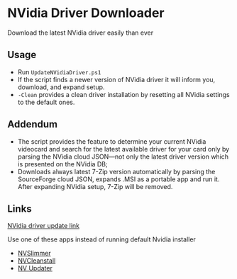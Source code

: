 # NVidia Driver Downloader

Download the latest NVidia driver easily than ever

## Usage

* Run `UpdateNVidiaDriver.ps1`
* If the script finds a newer version of NVidia driver it will inform you, download, and expand setup.
* `-Clean` provides a clean driver installation by resetting all NVidia settings to the default ones.

## Addendum

* The script provides the feature to determine your current NVidia videocard and search for the latest available driver for your card only by parsing the NVidia cloud JSON—not only the latest driver version which is presented on the NVidia DB;
* Downloads always latest 7-Zip version automatically by parsing the SourceForge cloud JSON, expands .MSI as a portable app and run it. After expanding NVidia setup, 7-Zip will be removed.

## Links

[NVidia driver update link](https://www.nvidia.ru/Download/index.aspx)

Use one of these apps instead of running default Nvidia installer

* [NVSlimmer](https://forums.guru3d.com/threads/nvidia-driver-slimming-utility.423072/)
* [NVCleanstall](https://www.techpowerup.com/download/techpowerup-nvcleanstall/)
* [NV Updater](https://www.sys-worx.net/nv-updater-eng/)
